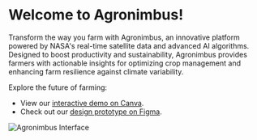 <!DOCTYPE html>
<html lang="en">
<head>
    <meta charset="UTF-8">
    <meta name="viewport" content="width=device-width, initial-scale=1.0">
</head>
<body>
    <h1>Welcome to Agronimbus!</h1>
    <p>Transform the way you farm with Agronimbus, an innovative platform powered by NASA's real-time satellite data and advanced AI algorithms. Designed to boost productivity and sustainability, Agronimbus provides farmers with actionable insights for optimizing crop management and enhancing farm resilience against climate variability.</p>
    <p>Explore the future of farming:</p>
    <ul>
        <li>View our <a href="https://www.canva.com/design/DAGS15NUIcY/TuKvAskkUNod5amwAFMCPg/watch?utm_content=DAGS15NUIcY&utm_campaign=designshare&utm_medium=link&utm_source=editor">interactive demo on Canva</a>.</li>
        <li>Check out our <a href="https://www.figma.com/proto/8bnVCMe6ALvU8b5qmkprCM/NASA-AGRONIMBUS?node-id=1-138&node-type=canvas&t=Vv0KW6ZLFOQbIHk1-0&scaling=scale-down&content-scaling=fixed&page-id=0%3A1&starting-point-node-id=1%3A138">design prototype on Figma</a>.</li>
    </ul>
    <img src="https://drive.google.com/uc?export=view&id=13WPPj6UCbi0TX3feIvfqfUmobV0GXQtA" alt="Agronimbus Interface">
</body>
</html>
